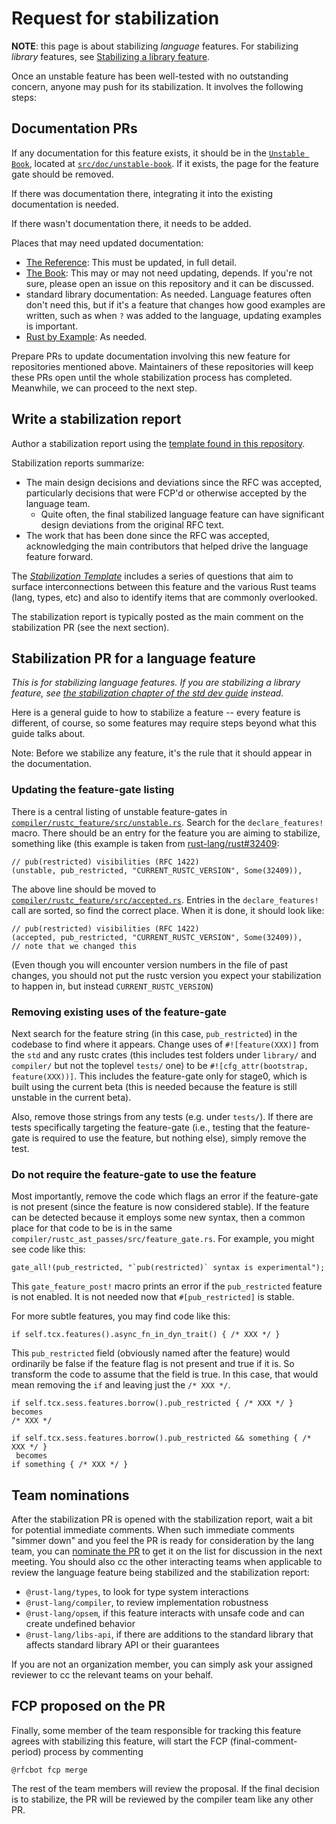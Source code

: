 # Request for stabilization

**NOTE**: this page is about stabilizing *language* features.
For stabilizing *library* features, see [Stabilizing a library feature].

[Stabilizing a library feature]: ./stability.md#stabilizing-a-library-feature

Once an unstable feature has been well-tested with no outstanding
concern, anyone may push for its stabilization. It involves the
following steps:

<!-- toc -->

## Documentation PRs

<a id="updating-documentation"></a>

If any documentation for this feature exists, it should be
in the [`Unstable Book`], located at [`src/doc/unstable-book`].
If it exists, the page for the feature gate should be removed.

If there was documentation there, integrating it into the
existing documentation is needed.

If there wasn't documentation there, it needs to be added.

Places that may need updated documentation:

- [The Reference]: This must be updated, in full detail.
- [The Book]: This may or may not need updating, depends.
    If you're not sure, please open an issue on this repository
    and it can be discussed.
- standard library documentation: As needed. Language features
    often don't need this, but if it's a feature that changes
    how good examples are written, such as when `?` was added
    to the language, updating examples is important.
- [Rust by Example]: As needed.

Prepare PRs to update documentation involving this new feature
for repositories mentioned above. Maintainers of these repositories
will keep these PRs open until the whole stabilization process
has completed. Meanwhile, we can proceed to the next step.

## Write a stabilization report

Author a stabilization report using the [template found in this repository][srt].

Stabilization reports summarize:

- The main design decisions and deviations since the RFC was accepted, particularly decisions that were FCP'd or otherwise accepted by the language team.
    - Quite often, the final stabilized language feature can have significant design deviations from the original RFC text.
- The work that has been done since the RFC was accepted, acknowledging the main contributors that helped drive the language feature forward.

The [*Stabilization Template*][srt] includes a series of questions that aim to surface interconnections between this feature and the various Rust teams (lang, types, etc) and also to identify items that are commonly overlooked.

[srt]: ./stabilization_report_template.md

The stabilization report is typically posted as the main comment on the stabilization PR (see the next section).

## Stabilization PR for a language feature

*This is for stabilizing language features.  If you are stabilizing a library
feature, see [the stabilization chapter of the std dev guide][std-guide-stabilization] instead.*

Here is a general guide to how to stabilize a feature --
every feature is different, of course, so some features may
require steps beyond what this guide talks about.

Note: Before we stabilize any feature, it's the rule that it
should appear in the documentation.

### Updating the feature-gate listing

There is a central listing of unstable feature-gates in
[`compiler/rustc_feature/src/unstable.rs`]. Search for the `declare_features!`
macro. There should be an entry for the feature you are aiming
to stabilize, something like (this example is taken from
[rust-lang/rust#32409]:

```rust,ignore
// pub(restricted) visibilities (RFC 1422)
(unstable, pub_restricted, "CURRENT_RUSTC_VERSION", Some(32409)),
```

The above line should be moved to [`compiler/rustc_feature/src/accepted.rs`].
Entries in the `declare_features!` call are sorted, so find the correct place.
When it is done, it should look like:

```rust,ignore
// pub(restricted) visibilities (RFC 1422)
(accepted, pub_restricted, "CURRENT_RUSTC_VERSION", Some(32409)),
// note that we changed this
```

(Even though you will encounter version numbers in the file of past changes,
you should not put the rustc version you expect your stabilization to happen in,
but instead `CURRENT_RUSTC_VERSION`)

### Removing existing uses of the feature-gate

Next search for the feature string (in this case, `pub_restricted`)
in the codebase to find where it appears. Change uses of
`#![feature(XXX)]` from the `std` and any rustc crates (this includes test folders
under `library/` and `compiler/` but not the toplevel `tests/` one) to be
`#![cfg_attr(bootstrap, feature(XXX))]`. This includes the feature-gate
only for stage0, which is built using the current beta (this is
needed because the feature is still unstable in the current beta).

Also, remove those strings from any tests (e.g. under `tests/`). If there are tests
specifically targeting the feature-gate (i.e., testing that the
feature-gate is required to use the feature, but nothing else),
simply remove the test.

### Do not require the feature-gate to use the feature

Most importantly, remove the code which flags an error if the
feature-gate is not present (since the feature is now considered
stable). If the feature can be detected because it employs some
new syntax, then a common place for that code to be is in the
same `compiler/rustc_ast_passes/src/feature_gate.rs`.
For example, you might see code like this:

```rust,ignore
gate_all!(pub_restricted, "`pub(restricted)` syntax is experimental");
```

This `gate_feature_post!` macro prints an error if the
`pub_restricted` feature is not enabled. It is not needed
now that `#[pub_restricted]` is stable.

For more subtle features, you may find code like this:

```rust,ignore
if self.tcx.features().async_fn_in_dyn_trait() { /* XXX */ }
```

This `pub_restricted` field (obviously named after the feature)
would ordinarily be false if the feature flag is not present
and true if it is. So transform the code to assume that the field
is true. In this case, that would mean removing the `if` and
leaving just the `/* XXX */`.

```rust,ignore
if self.tcx.sess.features.borrow().pub_restricted { /* XXX */ }
becomes
/* XXX */

if self.tcx.sess.features.borrow().pub_restricted && something { /* XXX */ }
 becomes
if something { /* XXX */ }
```

[rust-lang/rust#32409]: https://github.com/rust-lang/rust/issues/32409
[std-guide-stabilization]: https://std-dev-guide.rust-lang.org/feature-lifecycle/stabilization.html
[src-version]: https://github.com/rust-lang/rust/blob/master/src/version
[forge-versions]: https://forge.rust-lang.org/#current-release-versions
[forge-release-process]: https://forge.rust-lang.org/release/process.html
[`compiler/rustc_feature`]: https://doc.rust-lang.org/nightly/nightly-rustc/rustc_feature/index.html
[`compiler/rustc_feature/src/accepted.rs`]: https://github.com/rust-lang/rust/tree/master/compiler/rustc_feature/src/accepted.rs
[`compiler/rustc_feature/src/unstable.rs`]: https://github.com/rust-lang/rust/tree/master/compiler/rustc_feature/src/unstable.rs
[The Reference]: https://github.com/rust-lang/reference
[The Book]: https://github.com/rust-lang/book
[Rust by Example]: https://github.com/rust-lang/rust-by-example
[`Unstable Book`]: https://doc.rust-lang.org/unstable-book/index.html
[`src/doc/unstable-book`]: https://github.com/rust-lang/rust/tree/master/src/doc/unstable-book

## Team nominations

After the stabilization PR is opened with the stabilization report, wait a bit for potential immediate comments. When such immediate comments "simmer down" and you feel the PR is ready for consideration by the lang team, you can [nominate the PR](https://lang-team.rust-lang.org/how_to/nominate.html) to get it on the list for discussion in the next meeting. You should also cc the other interacting teams when applicable to review the language feature being stabilized and the stabilization report:

* `@rust-lang/types`, to look for type system interactions
* `@rust-lang/compiler`, to review implementation robustness
* `@rust-lang/opsem`, if this feature interacts with unsafe code and can create undefined behavior
* `@rust-lang/libs-api`, if there are additions to the standard library that affects standard library API or their guarantees

If you are not an organization member, you can simply ask your assigned reviewer to cc the relevant teams on your behalf.

## FCP proposed on the PR

Finally, some member of the team responsible for tracking this feature agrees with stabilizing this feature, will
start the FCP (final-comment-period) process by commenting

```text
@rfcbot fcp merge
```

The rest of the team members will review the proposal. If the final decision is to stabilize, the PR will be reviewed by the compiler team like any other PR.

